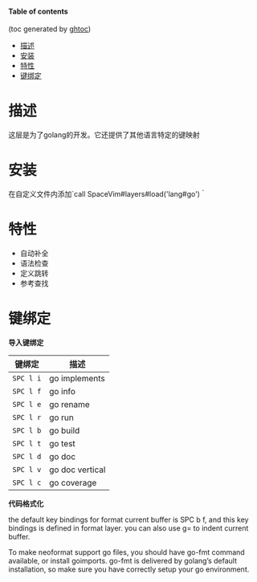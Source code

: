 #### Table of contents
(toc generated by [ghtoc](https://github.com/sk1418/ghtoc))
- [描述](#描述)
- [安装](#安装)
- [特性](#特性)
- [键绑定](#键绑定)


# 描述
这层是为了golang的开发。它还提供了其他语言特定的键映射

# 安装
在自定义文件内添加`call SpaceVim#layers#load('lang#go')｀

# 特性

 - 自动补全
 - 语法检查
 - 定义跳转
 - 参考查找

# 键绑定
**导入键绑定**

|键绑定|描述|
|-|-|
|`SPC l i`|go implements|
|`SPC l f`|go info|
|`SPC l e`|go rename|
|`SPC l r`|go run|
|`SPC l b`|go build|
|`SPC l t`|go test|
|`SPC l d`|go doc|
|`SPC l v`|go doc vertical|
|`SPC l c`|go coverage|

**代码格式化**

the default key bindings for format current buffer is SPC b f, and this key bindings is defined in format layer. you can also use g= to indent current buffer.

To make neoformat support go files, you should have go-fmt command available, or install goimports. go-fmt is delivered by golang’s default installation, so make sure you have correctly setup your go environment.



